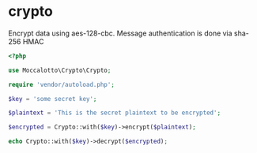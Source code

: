 # crypto

Encrypt data using aes-128-cbc. Message authentication is done via sha-256 HMAC

```php
<?php

use Moccalotto\Crypto\Crypto;

require 'vendor/autoload.php';

$key = 'some secret key';

$plaintext = 'This is the secret plaintext to be encrypted';

$encrypted = Crypto::with($key)->encrypt($plaintext);

echo Crypto::with($key)->decrypt($encrypted);
```
